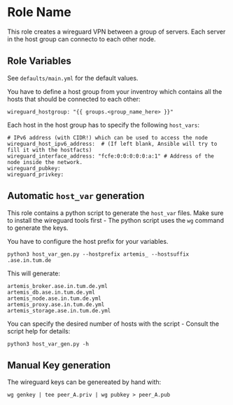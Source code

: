 Role Name
=========

This role creates a wireguard VPN between a group of servers. Each server in the host group can connecto to each other node. 

Role Variables
--------------
See `defaults/main.yml` for the default values. 

You have to define a host group from your inventroy which contains all the hosts that should be connected to each other: 
```
wireguard_hostgroup: "{{ groups.<group_name_here> }}"
```
Each host in the host group has to specify the following `host_vars`: 

```
# IPv6 address (with CIDR!) which can be used to access the node 
wireguard_host_ipv6_address:  # (If left blank, Ansible will try to fill it with the hostfacts)
wireguard_interface_address: "fcfe:0:0:0:0:0:a:1" # Address of the node inside the network. 
wireguard_pubkey: 
wireguard_privkey: 
```
## Automatic `host_var` generation

This role contains a python script to generate the `host_var` files. Make sure to install the wireguard tools first - The python script uses the `wg` command to generate the keys. 

You have to configure the host prefix for your variables. 

```
python3 host_var_gen.py --hostprefix artemis_ --hostsuffix .ase.in.tum.de
```
This will generate: 
```
artemis_broker.ase.in.tum.de.yml
artemis_db.ase.in.tum.de.yml
artemis_node.ase.in.tum.de.yml
artemis_proxy.ase.in.tum.de.yml
artemis_storage.ase.in.tum.de.yml
```

You can specify the desired number of hosts with the script - Consult the script help for details:

```
python3 host_var_gen.py -h
```

## Manual Key generation

The wireguard keys can be genereated by hand with: 
```
wg genkey | tee peer_A.priv | wg pubkey > peer_A.pub
```

